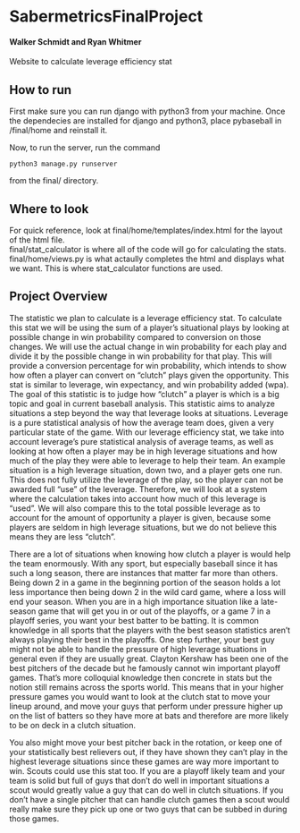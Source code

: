 # SabermetricsFinalProject
#### Walker Schmidt and Ryan Whitmer
Website to calculate leverage efficiency stat

## How to run
First make sure you can run django with python3 from your machine.
Once the dependecies are installed for django and python3, place pybaseball in /final/home and reinstall it.

Now, to run the server, run the command
~~~~
python3 manage.py runserver
~~~~
from the final/ directory.

## Where to look
For quick reference, look at final/home/templates/index.html for the layout of the html file.  
final/stat_calculator is where all of the code will go for calculating the stats.  
final/home/views.py is what actaully completes the html and displays what we want. This is where stat_calculator functions are used.

## Project Overview
The statistic we plan to calculate is a leverage efficiency stat. To calculate this stat we will be using the sum of a player’s situational plays by looking at possible change in win probability compared to conversion on those changes. We will use the actual change in win probability for each play and divide it by the possible change in win probability for that play. This will provide a conversion percentage for win probability, which intends to show how often a player can convert on “clutch” plays given the opportunity. This stat is similar to leverage, win expectancy, and win probability added (wpa). The goal of this statistic is to judge how “clutch” a player is which is a big topic and goal in current baseball analysis. This statistic aims to analyze situations a step beyond the way that leverage looks at situations. Leverage is a pure statistical analysis of how the average team does, given a very particular state of the game. With our leverage efficiency stat, we take into account leverage’s pure statistical analysis of average teams, as well as looking at how often a player may be in high leverage situations and how much of the play they were able to leverage to help their team. An example situation is a high leverage situation, down two, and a player gets one run. This does not fully utilize the leverage of the play, so the player can not be awarded full “use” of the leverage. Therefore, we will look at a system where the calculation takes into account how much of this leverage is “used”. We will also compare this to the total possible leverage as to account for the amount of opportunity a player is given, because some players are seldom in high leverage situations, but we do not believe this means they are less “clutch”.  
  
There are a lot of situations when knowing how clutch a player is would help  the team enormously. With any sport, but especially baseball since it has such a long season, there are instances that matter far more than others. Being down 2 in a game in the beginning portion of the season holds a lot less importance then being down 2 in the wild card game, where a loss will end your season. When you are in a high importance situation like a late-season game that will get you in or out of the playoffs, or a game 7 in a playoff series, you want your best batter to be batting. It is common knowledge in all sports that the players with the best season statistics aren’t always playing their best in the playoffs. One step further, your best guy might not be able to handle the pressure of high leverage situations in general even if they are usually great. Clayton Kershaw has been one of the best pitchers of the decade but he famously cannot win important playoff games. That’s more colloquial knowledge then concrete in stats but the notion still remains across the sports world. This means that in your higher pressure games you would want to look at the clutch stat to move your lineup around, and move your guys that perform under pressure higher up on the list of batters so they have more at bats and therefore are more likely to be on deck in a clutch situation.  
  
You also might move your best pitcher back in the rotation, or keep one of your statistically best relievers out, if they have shown they can’t play in the highest leverage situations since these games are way more important to win. Scouts could use this stat too. If you are a playoff likely team and your team is solid but full of guys that don’t do well in important situations a scout would greatly value a guy that can do well in clutch situations. If you don’t have a single pitcher that can handle clutch games then a scout would really make sure they pick up one or two guys that can be subbed in during those games.

